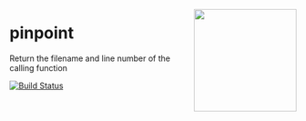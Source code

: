 <a href="http://hapijs.com"><img src="https://raw.githubusercontent.com/hapijs/assets/master/images/family.png" width="180px" align="right" /></a>

# pinpoint

Return the filename and line number of the calling function

[![Build Status](https://secure.travis-ci.org/hapijs/pinpoint.png?branch=master)](http://travis-ci.org/hapijs/pinpoint)

